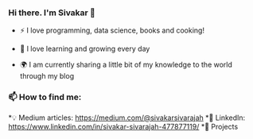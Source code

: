 ### Hi there. I'm Sivakar 👋

- ⚡ I love programming, data science, books and cooking!

- 🌱 I love learning and growing every day

- 🌍 I am currently sharing a little bit of my knowledge to the world through my blog

### 📫 How to find me:

*💡 Medium articles: https://medium.com/@sivakarsivarajah
*🏢 LinkedIn: https://www.linkedin.com/in/sivakar-sivarajah-477877119/
*🎯 Projects

<!--
**sivakar94/sivakar94** is a ✨ _special_ ✨ repository because its `README.md` (this file) appears on your GitHub profile.

Here are some ideas to get you started:

- 🔭 I’m currently working on ...
- 🌱 I’m currently learning ...
- 👯 I’m looking to collaborate on ...
- 🤔 I’m looking for help with ...
- 💬 Ask me about ...
- 📫 How to reach me: ...
- 😄 Pronouns: ...
- ⚡ Fun fact: ...
-->
